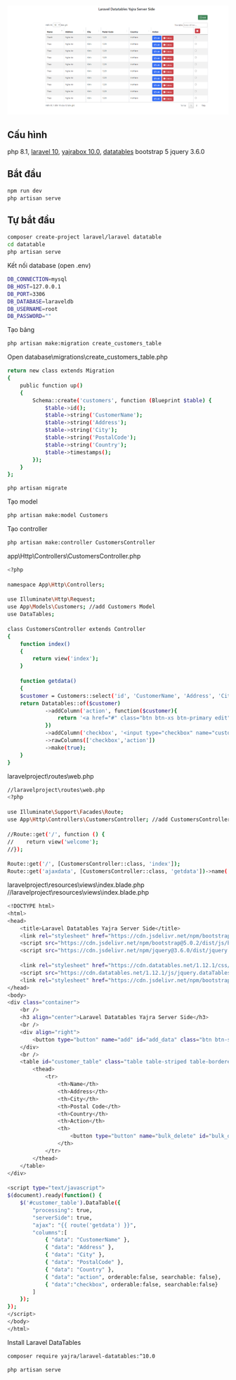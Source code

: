 
<img src="/public/done.png" alt="License">


## Cấu hình

php 8.1,
<a href="https://laravel.com/docs/10.x/installation">laravel 10</a>,
<a href="https://yajrabox.com/docs/laravel-datatables/10.0/installation">yajrabox 10.0</a>,
<a href="https://cdn.datatables.net/1.10.21/">datatables</a>
bootstrap 5
jquery 3.6.0
    
## Bắt đầu
```sh
npm run dev
php artisan serve
```

## Tự bắt đầu

 ```sh
composer create-project laravel/laravel datatable
cd datatable
php artisan serve
```

Kết nối database (open .env)
```sh
DB_CONNECTION=mysql
DB_HOST=127.0.0.1
DB_PORT=3306
DB_DATABASE=laraveldb
DB_USERNAME=root
DB_PASSWORD=""
```
Tạo bảng
```sh
php artisan make:migration create_customers_table
```
Open database\migrations\create_customers_table.php
```sh
return new class extends Migration
{
    public function up()
    {
        Schema::create('customers', function (Blueprint $table) {
            $table->id();
            $table->string('CustomerName');
            $table->string('Address');
            $table->string('City');
            $table->string('PostalCode');
            $table->string('Country');
            $table->timestamps();
        });
    }
};
```
```sh
php artisan migrate 
```
Tạo model
```sh
php artisan make:model Customers
```
Tạo controller
```sh
php artisan make:controller CustomersController
```
app\Http\Controllers\CustomersController.php
```sh
<?php

namespace App\Http\Controllers;

use Illuminate\Http\Request;
use App\Models\Customers; //add Customers Model
use DataTables;

class CustomersController extends Controller
{
    function index()
    {
        return view('index');
    }

    function getdata()
    {
    $customer = Customers::select('id', 'CustomerName', 'Address', 'City', 'PostalCode', 'Country');
    return Datatables::of($customer)
            ->addColumn('action', function($customer){
                return '<a href="#" class="btn btn-xs btn-primary edit" id="'.$customer->id.'"><i class="bi bi-pencil-square"></i> Edit</a> <a href="#" class="btn btn-xs btn-danger delete" id="'.$customer->id.'"><i class="bi bi-backspace-reverse-fill"></i> Delete</a>';
            })
            ->addColumn('checkbox', '<input type="checkbox" name="customer_checkbox[]" class="customer_checkbox" value="{{$id}}" />')
            ->rawColumns(['checkbox','action'])
            ->make(true);
    }
}
```
laravelproject\routes\web.php
```sh
//laravelproject\routes\web.php
<?php

use Illuminate\Support\Facades\Route;
use App\Http\Controllers\CustomersController; //add CustomersController

//Route::get('/', function () {
//    return view('welcome');
//});

Route::get('/', [CustomersController::class, 'index']);
Route::get('ajaxdata', [CustomersController::class, 'getdata'])->name('getdata');
```
laravelproject\resources\views\index.blade.php
//laravelproject\resources\views\index.blade.php
```sh
<!DOCTYPE html>
<html>
<head>
    <title>Laravel Datatables Yajra Server Side</title>
    <link rel="stylesheet" href="https://cdn.jsdelivr.net/npm/bootstrap@5.0.2/dist/css/bootstrap.min.css" />
    <script src="https://cdn.jsdelivr.net/npm/bootstrap@5.0.2/dist/js/bootstrap.min.js"></script>
    <script src="https://cdn.jsdelivr.net/npm/jquery@3.6.0/dist/jquery.min.js"></script>

    <link rel="stylesheet" href="https://cdn.datatables.net/1.12.1/css/jquery.dataTables.min.css" />
    <script src="https://cdn.datatables.net/1.12.1/js/jquery.dataTables.min.js"></script>
    <link rel="stylesheet" href="https://cdn.jsdelivr.net/npm/bootstrap-icons@1.8.3/font/bootstrap-icons.css">
</head>
<body>
<div class="container">
    <br />
    <h3 align="center">Laravel Datatables Yajra Server Side</h3>
    <br />
    <div align="right">
        <button type="button" name="add" id="add_data" class="btn btn-success"> <i class="bi bi-plus-square"></i> Add</button>
    </div>
    <br />
    <table id="customer_table" class="table table-striped table-bordered">
        <thead>
            <tr>
                <th>Name</th>
                <th>Address</th>
                <th>City</th>
                <th>Postal Code</th>
                <th>Country</th>
                <th>Action</th>
                <th>
                    <button type="button" name="bulk_delete" id="bulk_delete" class="btn btn-danger btn-xs"><i class="bi bi-backspace-reverse-fill"></i></button>
                </th>
            </tr>
        </thead>
    </table>
</div>

<script type="text/javascript">
$(document).ready(function() {
    $('#customer_table').DataTable({
        "processing": true,
        "serverSide": true,
        "ajax": "{{ route('getdata') }}",
        "columns":[
            { "data": "CustomerName" },
            { "data": "Address" },
            { "data": "City" },
            { "data": "PostalCode" },
            { "data": "Country" },
            { "data": "action", orderable:false, searchable: false},
            { "data":"checkbox", orderable:false, searchable:false}
        ]
    });
});
</script>
</body>
</html>
```
Install Laravel DataTables
```sh
composer require yajra/laravel-datatables:^10.0
```

```sh
php artisan serve
```